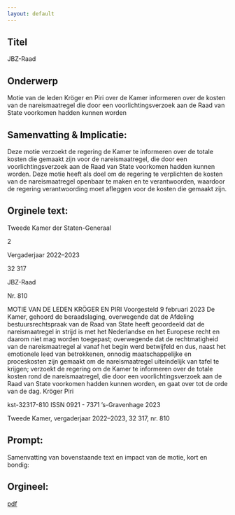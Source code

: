 ```yaml
---
layout: default
---
```

## Titel
JBZ-Raad
## Onderwerp
Motie van de leden Kröger en Piri over de Kamer informeren over de kosten van de nareismaatregel die door een voorlichtingsverzoek aan de Raad van State voorkomen hadden kunnen worden 
## Samenvatting & Implicatie:

Deze motie verzoekt de regering de Kamer te informeren over de totale kosten die gemaakt zijn voor de nareismaatregel, die door een voorlichtingsverzoek aan de Raad van State voorkomen hadden kunnen worden. Deze motie heeft als doel om de regering te verplichten de kosten van de nareismaatregel openbaar te maken en te verantwoorden, waardoor de regering verantwoording moet afleggen voor de kosten die gemaakt zijn.
## Orginele text:


Tweede Kamer der Staten-Generaal

2

Vergaderjaar 2022–2023

32 317

JBZ-Raad

Nr. 810

MOTIE VAN DE LEDEN KRÖGER EN PIRI
Voorgesteld 9 februari 2023
De Kamer,
gehoord de beraadslaging,
overwegende dat de Afdeling bestuursrechtspraak van de Raad van State
heeft geoordeeld dat de nareismaatregel in strijd is met het Nederlandse
en het Europese recht en daarom niet mag worden toegepast;
overwegende dat de rechtmatigheid van de nareismaatregel al vanaf het
begin werd betwijfeld en dus, naast het emotionele leed van betrokkenen,
onnodig maatschappelijke en proceskosten zijn gemaakt om de nareismaatregel uiteindelijk van tafel te krijgen;
verzoekt de regering om de Kamer te informeren over de totale kosten
rond de nareismaatregel, die door een voorlichtingsverzoek aan de Raad
van State voorkomen hadden kunnen worden,
en gaat over tot de orde van de dag.
Kröger
Piri

kst-32317-810
ISSN 0921 - 7371
’s-Gravenhage 2023

Tweede Kamer, vergaderjaar 2022–2023, 32 317, nr. 810


## Prompt:
Samenvatting van bovenstaande text en impact van de motie, kort en bondig:

## Orgineel:
[pdf](https://gegevensmagazijn.tweedekamer.nl/OData/v4/2.0/Document(5ba517ff-473c-43b4-ac2c-52859a52baa6)/resource)
